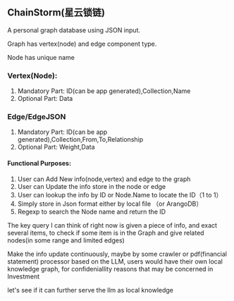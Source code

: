 ## ChainStorm(星云锁链)

A personal graph database using JSON input. 

Graph has vertex(node) and edge component type.

Node has unique name

### Vertex(Node):  
1. Mandatory Part: ID(can be app generated),Collection,Name      
2. Optional Part: Data


### Edge/EdgeJSON
1. Mandatory Part: ID(can be app generated),Collection,From,To,Relationship   
2. Optional Part: Weight,Data



#### Functional Purposes:
1. User can Add New info(node,vertex) and edge to the graph
2. User can Update the info store in the node or edge
3. User can lookup the info by ID or Node.Name to locate the ID（1 to 1）
4. Simply store in Json format either by local file （or ArangoDB）
5. Regexp to search the Node name and return the ID

The key query I can think of right now is given a piece of info, and exact several items, to check if some item is in the Graph and give related nodes(in some range and limited edges)

Make the info update continuously, maybe by some crawler or pdf(financial statement) processor based on the LLM, users would have their own local knowledge graph, for confideniallity reasons that may be concerned in Investment

let's see if it can further serve the llm as local knowledge